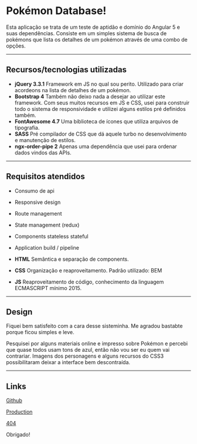 # Pokémon Database!

Esta aplicação se trata de um teste de aptidão e domínio do Angular 5 e suas dependências. Consiste em um simples sistema de busca de pokémons que lista os detalhes de um pokémon através de uma combo de opções.

---

## Recursos/tecnologias utilizadas

- **jQuery 3.3.1**
Framework em JS no qual sou perito. Utilizado para criar acordeons na lista de detalhes de um pokémon.
- **Bootstrap 4**
Também não deixo nada a desejar ao utilizar este framework. Com seus muitos recursos em JS e CSS, usei para construir todo o sistema de responsividade e utilizei alguns estilos pré definidos também.
- **FontAwesome 4.7**
Uma biblioteca de ícones que utiliza arquivos de tipografia.
- **SASS**
Pré compilador de CSS que dá aquele turbo no desenvolvimento e manutenção de estilos.
- **ngx-order-pipe 2**
Apenas uma dependência que usei para ordenar dados vindos das APIs.

---

## Requisitos atendidos

- Consumo de api
- Responsive design
- Route management
- State management (redux)
- Components stateless stateful
- Application build / pipeline

- **HTML**
Semântica e separação de components.

- **CSS**
Organização e reaproveitamento.
Padrão utilizado: BEM

- **JS**
Reaproveitamento de código, conhecimento da linguagem ECMASCRIPT mínimo 2015.

---

## Design

Fiquei bem satisfeito com a cara desse sisteminha. Me agradou bastabte porque ficou simples e leve.

Pesquisei por alguns materiais online e impresso sobre Pokémon e percebi que quase todos usam tons de azul, então não vou ser eu quem vai contrariar. Imagens dos personagens e alguns recursos do CSS3 possibilitaram deixar a interface bem descontraída.

---

## Links

[Github](https://github.com/Chelvis/pokemon)

[Production](http://kelvinmarques.com.br/pokemon/)

[404](http://kelvinmarques.com.br/pokemon/543252532)

Obrigado!
